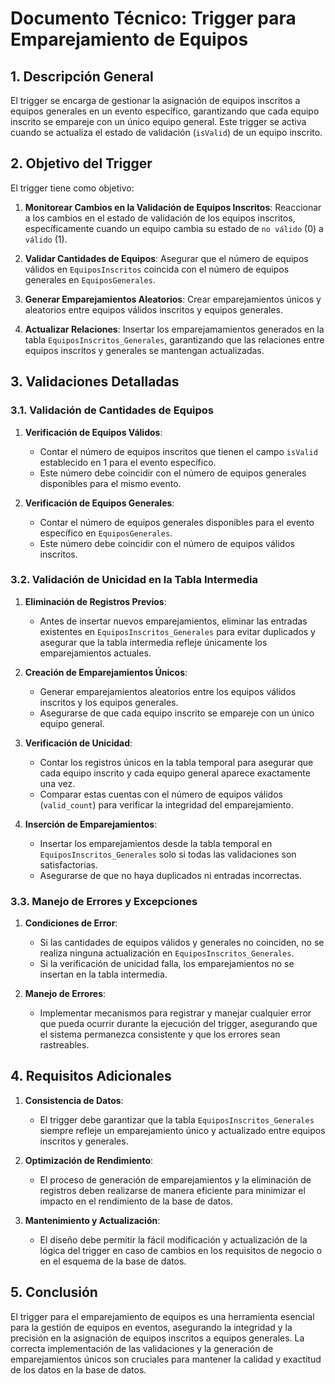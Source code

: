 # Documento Técnico: Trigger para Emparejamiento de Equipos

## 1. Descripción General

El trigger se encarga de gestionar la asignación de equipos inscritos a equipos generales en un evento específico, garantizando que cada equipo inscrito se empareje con un único equipo general. Este trigger se activa cuando se actualiza el estado de validación (`isValid`) de un equipo inscrito.

## 2. Objetivo del Trigger

El trigger tiene como objetivo:

1. **Monitorear Cambios en la Validación de Equipos Inscritos**: Reaccionar a los cambios en el estado de validación de los equipos inscritos, específicamente cuando un equipo cambia su estado de `no válido` (0) a `válido` (1).

2. **Validar Cantidades de Equipos**: Asegurar que el número de equipos válidos en `EquiposInscritos` coincida con el número de equipos generales en `EquiposGenerales`.

3. **Generar Emparejamientos Aleatorios**: Crear emparejamientos únicos y aleatorios entre equipos válidos inscritos y equipos generales.

4. **Actualizar Relaciones**: Insertar los emparejamamientos generados en la tabla `EquiposInscritos_Generales`, garantizando que las relaciones entre equipos inscritos y generales se mantengan actualizadas.

## 3. Validaciones Detalladas

### 3.1. Validación de Cantidades de Equipos

1. **Verificación de Equipos Válidos**:
   - Contar el número de equipos inscritos que tienen el campo `isValid` establecido en 1 para el evento específico.
   - Este número debe coincidir con el número de equipos generales disponibles para el mismo evento.

2. **Verificación de Equipos Generales**:
   - Contar el número de equipos generales disponibles para el evento específico en `EquiposGenerales`.
   - Este número debe coincidir con el número de equipos válidos inscritos.

### 3.2. Validación de Unicidad en la Tabla Intermedia

1. **Eliminación de Registros Previos**:
   - Antes de insertar nuevos emparejamientos, eliminar las entradas existentes en `EquiposInscritos_Generales` para evitar duplicados y asegurar que la tabla intermedia refleje únicamente los emparejamientos actuales.

2. **Creación de Emparejamientos Únicos**:
   - Generar emparejamientos aleatorios entre los equipos válidos inscritos y los equipos generales.
   - Asegurarse de que cada equipo inscrito se empareje con un único equipo general.

3. **Verificación de Unicidad**:
   - Contar los registros únicos en la tabla temporal para asegurar que cada equipo inscrito y cada equipo general aparece exactamente una vez.
   - Comparar estas cuentas con el número de equipos válidos (`valid_count`) para verificar la integridad del emparejamiento.

4. **Inserción de Emparejamientos**:
   - Insertar los emparejamientos desde la tabla temporal en `EquiposInscritos_Generales` solo si todas las validaciones son satisfactorias.
   - Asegurarse de que no haya duplicados ni entradas incorrectas.

### 3.3. Manejo de Errores y Excepciones

1. **Condiciones de Error**:
   - Si las cantidades de equipos válidos y generales no coinciden, no se realiza ninguna actualización en `EquiposInscritos_Generales`.
   - Si la verificación de unicidad falla, los emparejamientos no se insertan en la tabla intermedia.

2. **Manejo de Errores**:
   - Implementar mecanismos para registrar y manejar cualquier error que pueda ocurrir durante la ejecución del trigger, asegurando que el sistema permanezca consistente y que los errores sean rastreables.

## 4. Requisitos Adicionales

1. **Consistencia de Datos**:
   - El trigger debe garantizar que la tabla `EquiposInscritos_Generales` siempre refleje un emparejamiento único y actualizado entre equipos inscritos y generales.

2. **Optimización de Rendimiento**:
   - El proceso de generación de emparejamientos y la eliminación de registros deben realizarse de manera eficiente para minimizar el impacto en el rendimiento de la base de datos.

3. **Mantenimiento y Actualización**:
   - El diseño debe permitir la fácil modificación y actualización de la lógica del trigger en caso de cambios en los requisitos de negocio o en el esquema de la base de datos.

## 5. Conclusión

El trigger para el emparejamiento de equipos es una herramienta esencial para la gestión de equipos en eventos, asegurando la integridad y la precisión en la asignación de equipos inscritos a equipos generales. La correcta implementación de las validaciones y la generación de emparejamientos únicos son cruciales para mantener la calidad y exactitud de los datos en la base de datos.


